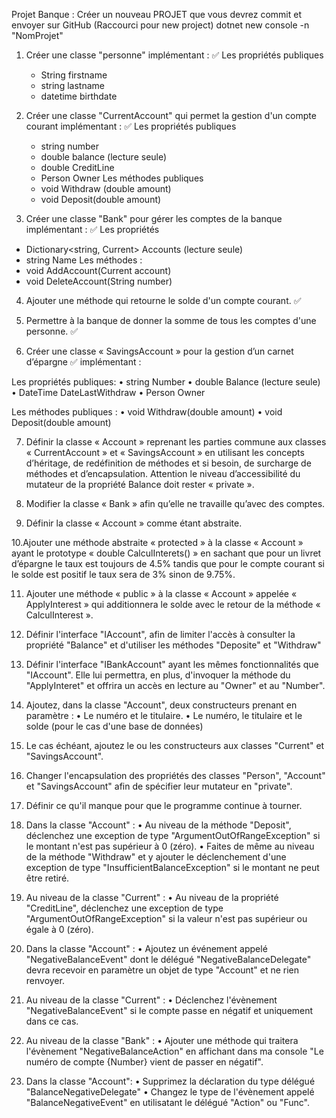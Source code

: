 Projet Banque : 
Créer un nouveau PROJET que vous devrez commit et envoyer sur GitHub
(Raccourci pour new project)
dotnet new console -n "NomProjet"

1. Créer une classe "personne" implémentant : ✅
Les propriétés publiques 
    - String firstname
    - string lastname
    - datetime birthdate

2. Créer une classe "CurrentAccount" qui permet la gestion d'un compte courant implémentant : ✅
Les propriétés publiques 
    - string number
    - double balance (lecture seule)
    - double CreditLine
    - Person Owner
Les méthodes publiques 
    - void Withdraw (double amount)
    - void Deposit(double amount)

3. Créer une classe "Bank" pour gérer les comptes de la banque implémentant : ✅
Les propriétés
  - Dictionary<string, Current> Accounts (lecture seule)
  - string Name
Les méthodes :
  - void AddAccount(Current account)
  - void DeleteAccount(String number)

4. Ajouter une méthode qui retourne le solde d'un compte courant. ✅

5. Permettre à la banque de donner la somme de tous les comptes d'une personne. ✅

6. Créer une classe « SavingsAccount » pour la gestion d’un carnet d’épargne ✅
implémentant :

Les propriétés publiques:
• string Number
• double Balance (lecture seule)
• DateTime DateLastWithdraw
• Person Owner

Les méthodes publiques :
• void Withdraw(double amount)
• void Deposit(double amount)

7. Définir la classe « Account » reprenant les parties commune aux classes
« CurrentAccount » et « SavingsAccount » en utilisant les concepts
d’héritage, de redéfinition de méthodes et si besoin, de surcharge de
méthodes et d’encapsulation.
Attention le niveau d’accessibilité du mutateur de la propriété Balance doit
rester « private ».

8. Modifier la classe « Bank » afin qu’elle ne travaille qu’avec des comptes.

9. Définir la classe « Account » comme étant abstraite.

10.Ajouter une méthode abstraite « protected » à la classe « Account » ayant le
prototype « double CalculInterets() » en sachant que pour un livret d’épargne le
taux est toujours de 4.5% tandis que pour le compte courant si le solde est positif
le taux sera de 3% sinon de 9.75%.

11. Ajouter une méthode « public » à la classe « Account » appelée « ApplyInterest »
qui additionnera le solde avec le retour de la méthode « CalculInterest ».

12. Définir l'interface "IAccount", afin de limiter l'accès à consulter la propriété "Balance" et d'utiliser les méthodes "Deposite" et "Withdraw"

13. Définir l'interface "IBankAccount" ayant les mêmes fonctionnalités que "IAccount". Elle lui permettra, en plus, d'invoquer la méthode du "ApplyInteret" et offrira un accès en lecture au "Owner" et au "Number".

14. Ajoutez, dans la classe "Account", deux constructeurs prenant en paramètre :
• Le numéro et le titulaire.
• Le numéro, le titulaire et le solde (pour le cas d'une base de données)

15. Le cas échéant, ajoutez le ou les constructeurs aux classes "Current" et "SavingsAccount".

16. Changer l'encapsulation des propriétés des classes "Person", "Account" et "SavingsAccount" afin de spécifier leur mutateur en "private".

17. Définir ce qu'il manque pour que le programme continue à tourner.

18. Dans la classe "Account" :
• Au niveau de la méthode "Deposit", déclenchez une exception de type "ArgumentOutOfRangeException" si le montant n'est pas supérieur à 0 (zéro).
• Faites de même au niveau de la méthode "Withdraw" et y ajouter le déclenchement d'une exception de type "InsufficientBalanceException" si le montant ne peut être retiré.

19. Au niveau de la classe "Current" :
• Au niveau de la propriété "CreditLine", déclenchez une exception de type "ArgumentOutOfRangeException" si la valeur n'est pas supérieur ou égale à 0 (zéro).

20. Dans la classe "Account" :
• Ajoutez un événement appelé "NegativeBalanceEvent" dont le délégué "NegativeBalanceDelegate" devra recevoir en paramètre un objet de type "Account" et ne rien renvoyer.

21. Au niveau de la classe "Current" :
• Déclenchez l'évènement "NegativeBalanceEvent" si le compte passe en négatif et uniquement dans ce cas.

22. Au niveau de la classe "Bank" :
• Ajouter une méthode qui traitera l'évènement "NegativeBalanceAction" en affichant dans ma console "Le numéro de compte {Number} vient de passer en négatif".

23. Dans la classe "Account":
• Supprimez la déclaration du type délégué "BalanceNegativeDelegate"
• Changez le type de l'évènement appelé "BalanceNegativeEvent" en utilisatant le délégué "Action" ou "Func".